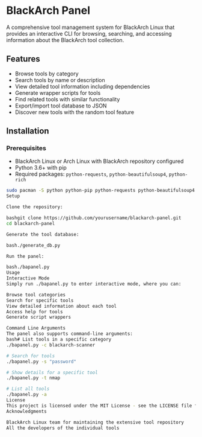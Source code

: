 # BlackArch Panel

A comprehensive tool management system for BlackArch Linux that provides an interactive CLI for browsing, searching, and accessing information about the BlackArch tool collection.

## Features

- Browse tools by category
- Search tools by name or description
- View detailed tool information including dependencies
- Generate wrapper scripts for tools
- Find related tools with similar functionality
- Export/import tool database to JSON
- Discover new tools with the random tool feature

## Installation

### Prerequisites

- BlackArch Linux or Arch Linux with BlackArch repository configured
- Python 3.6+ with pip
- Required packages: `python-requests`, `python-beautifulsoup4`, `python-rich`

```bash
sudo pacman -S python python-pip python-requests python-beautifulsoup4 python-rich
Setup

Clone the repository:

bashgit clone https://github.com/yourusername/blackarch-panel.git
cd blackarch-panel

Generate the tool database:

bash./generate_db.py

Run the panel:

bash./bapanel.py
Usage
Interactive Mode
Simply run ./bapanel.py to enter interactive mode, where you can:

Browse tool categories
Search for specific tools
View detailed information about each tool
Access help for tools
Generate script wrappers

Command Line Arguments
The panel also supports command-line arguments:
bash# List tools in a specific category
./bapanel.py -c blackarch-scanner

# Search for tools
./bapanel.py -s "password"

# Show details for a specific tool
./bapanel.py -t nmap

# List all tools
./bapanel.py -a
License
This project is licensed under the MIT License - see the LICENSE file for details.
Acknowledgments

BlackArch Linux team for maintaining the extensive tool repository
All the developers of the individual tools

